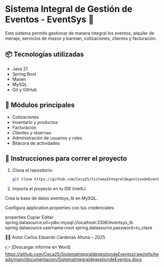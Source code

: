 # Sistema Integral de Gestión de Eventos - EventSys 🎉

Este sistema permite gestionar de manera integral los eventos, alquiler de menaje, servicios de mozos y barman, cotizaciones, clientes y facturación.

## 📦 Tecnologías utilizadas
- Java 21
- Spring Boot
- Maven
- MySQL
- Git y GitHub

## 🧩 Módulos principales
- Cotizaciones
- Inventario y productos
- Facturación
- Clientes y reservas
- Administración de usuarios y roles
- Bitácora de actividades

## 🚀 Instrucciones para correr el proyecto

1. Clona el repositorio:
   ```bash
   git clone https://github.com/Ceca25/SistemaIntegraldegestiondeEventos.git

2. Importa el proyecto en tu IDE IntelliJ.

Crea la base de datos eventsys_lb en MySQL.

Configura application.properties con tus credenciales:

properties
Copiar
Editar
spring.datasource.url=jdbc:mysql://localhost:3306/eventsys_lb
spring.datasource.username=root
spring.datasource.password=tu_clave

👨‍💻 Autor
Carlos Eduardo Cárdenas Altuna – 2025

👉 [Descargar informe en Word]
https://github.com/Ceca25/SistemaIntegraldegestiondeEventos/raw/refs/heads/main/documentacion/SistemaIntegraldegestiondeEventos.docx

